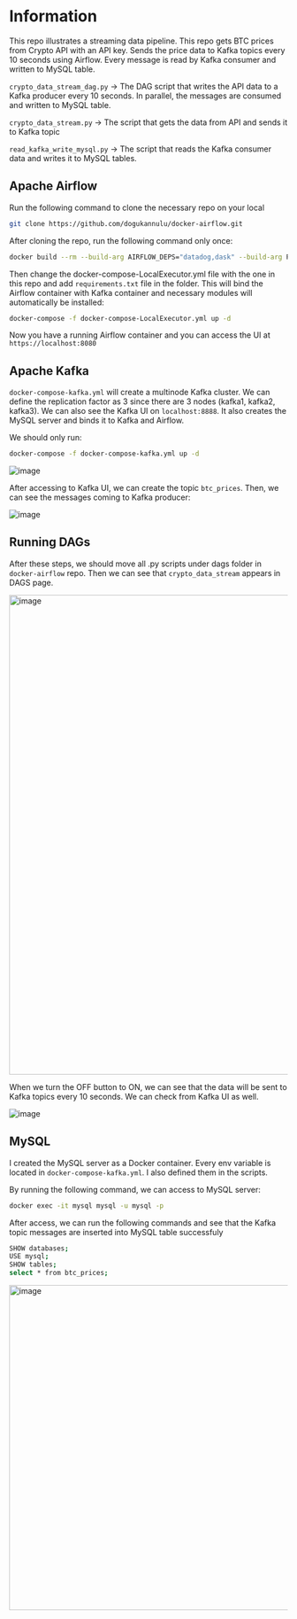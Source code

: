 # Information

This repo illustrates a streaming data pipeline.
This repo gets BTC prices from Crypto API with an API key. Sends the price data to Kafka topics every 10 seconds using Airflow. Every message is read by Kafka consumer and written to MySQL table.

`crypto_data_stream_dag.py` -> The DAG script that writes the API data to a Kafka producer every 10 seconds. In parallel, the messages are consumed and written to MySQL table.

`crypto_data_stream.py` -> The script that gets the data from API and sends it to Kafka topic

`read_kafka_write_mysql.py` -> The script that reads the Kafka consumer data and writes it to MySQL tables.


## Apache Airflow

Run the following command to clone the necessary repo on your local

```bash
git clone https://github.com/dogukannulu/docker-airflow.git
```
After cloning the repo, run the following command only once:

```bash
docker build --rm --build-arg AIRFLOW_DEPS="datadog,dask" --build-arg PYTHON_DEPS="flask_oauthlib>=0.9" -t puckel/docker-airflow .
```

Then change the docker-compose-LocalExecutor.yml file with the one in this repo and add `requirements.txt` file in the folder. This will bind the Airflow container with Kafka container and necessary modules will automatically be installed:

```bash
docker-compose -f docker-compose-LocalExecutor.yml up -d
```

Now you have a running Airflow container and you can access the UI at `https://localhost:8080`

## Apache Kafka

`docker-compose-kafka.yml` will create a multinode Kafka cluster. We can define the replication factor as 3 since there are 3 nodes (kafka1, kafka2, kafka3). We can also see the Kafka UI on `localhost:8888`. It also creates the MySQL server and binds it to Kafka and Airflow.

We should only run:

```bash
docker-compose -f docker-compose-kafka.yml up -d
```

![image](https://github.com/dogukannulu/crypto_api_kafka_airflow_streaming/assets/91257958/0cd84ffa-8d20-4db8-8900-c5d3413e0403)

After accessing to Kafka UI, we can create the topic `btc_prices`. Then, we can see the messages coming to Kafka producer:

![image](https://github.com/dogukannulu/crypto_api_kafka_airflow_streaming/assets/91257958/693e858e-6bca-4967-ac70-edb5304db723)


## Running DAGs

After these steps, we should move all .py scripts under dags folder in `docker-airflow` repo. Then we can see that `crypto_data_stream` appears in DAGS page.

<img width="866" alt="image" src="https://github.com/dogukannulu/crypto_api_kafka_airflow_streaming/assets/91257958/bcc0726a-3739-4e2a-a62f-ee1869ce545f">


When we turn the OFF button to ON, we can see that the data will be sent to Kafka topics every 10 seconds. We can check from Kafka UI as well.

![image](https://github.com/dogukannulu/crypto_api_kafka_airflow_streaming/assets/91257958/fd8bbf33-fe9a-4d99-be79-b023500d4372)

## MySQL
I created the MySQL server as a Docker container. Every env variable is located in `docker-compose-kafka.yml`. I also defined them in the scripts.

By running the following command, we can access to MySQL server:

```bash
docker exec -it mysql mysql -u mysql -p
```

After access, we can run the following commands and see that the Kafka topic messages are inserted into MySQL table successfuly

```bash
SHOW databases;
USE mysql;
SHOW tables;
select * from btc_prices;
```

<img width="587" alt="image" src="https://github.com/dogukannulu/crypto_api_kafka_airflow_streaming/assets/91257958/f8f69518-1b0d-47cc-b4c5-b11e4a01e7ae">


